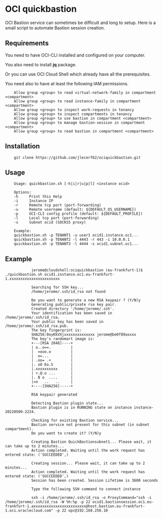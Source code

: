 # OCI quickbastion

OCI Bastion service can sometimes be difficult and long to setup.
Here is a small script to automate Bastion session creation.

## Requirements

You need to have OCI-CLI installed and configured on your computer.

You also need to install **jq** package.

Or you can use OCI Cloud Shell which already have all the prerequisites.

You need also to have at least the following IAM permissions.

        Allow group <group> to read virtual-network-family in compartment <compartment>
        Allow group <group> to read instance-family in compartment <compartment>
        Allow group <group> to inspect work-requests in tenancy
        Allow group <group> to inspect compartments in tenancy
        Allow group <group> to use bastion in compartment <compartment>
        Allow group <group> to manage bastion-session in compartment <compartment>
        Allow group <group> to read bastion in compartment <compartment>

## Installation

        git clone https://github.com/jlecerf62/ociquickbastion.git

## Usage

        Usage: quickbastion.sh [-h|i|r|u|p|l] <instance ocid>

        Options:
        -h     Print this Help
        -i     Instance IP
        -r     Remote tcp port (port-forwarding)
        -u     Remote username (default: ${DEFAULT_OS_USERNAME})
        -p     OCI-CLI config profile (default: ${DEFAULT_PROFILE})
        -l     Local tcp port (port-forwarding)
        -s     Subnet ocid (SOCKS5 proxy)

        Example:
        quickbastion.sh -p TENANT1 -u user1 ocid1.instance.oc1...
        quickbastion.sh -p TENANT2 -l 4443 -r 443 -i 10.0.0.1
        quickbastion.sh -p TENANT3 -l 4444 -s ocid1.subnet.oc1...

## Example

                jerome@cloudshell:ociquickbastion (eu-frankfurt-1)$ ./quickbastion.sh ocid1.instance.oc1.eu-frankfurt-1.xxxxxxxxxxxxxxxxxxxxxxx
                
                Searching for SSH key...
                /home/jerome/.ssh/id_rsa not found
                
                Do you want to generate a new RSA keypair ? (Y/N)y
                Generating public/private rsa key pair.
                Created directory '/home/jerome/.ssh'.
                Your identification has been saved in /home/jerome/.ssh/id_rsa.
                Your public key has been saved in /home/jerome/.ssh/id_rsa.pub.
                The key fingerprint is:
                SHA256:0oyKkVXjxxxxxxxxxxxxxx jerome@be0f89axxxx
                The key's randomart image is:
                +---[RSA 2048]----+
                | o..o==.         |
                |  =ooo.o         |
                |  o=...          |
                | .oo= .+         |
                |. oO Eo.S        |
                |.xxxxxxxxxx      |
                | +.@.o ...       |
                |. B o  ....      |
                |=o   ..   ..     |
                +----[SHA256]-----+

                RSA keypair generated

                Detecting Bastion plugin state...
                Bastion plugin is in RUNNING state on instance instance-20220509-2224.

                Checking for existing Bastion service...
                Bastion service not present for this subnet (in subnet compartment).
                Do you want to create it? (Y/N)y

                Creating Bastion QuickBastionsubnet1... Please wait, it can take up to 2 minutes...
                Action completed. Waiting until the work request has entered state: ('SUCCEEDED',)
                
                Creating session... Please wait, it can take up to 2 minutes...
                Action completed. Waiting until the work request has entered state: ('SUCCEEDED',)
                Session has been created. Session Lifetime is 3600 seconds

                Type the following SSH command to connect instance

                ssh -i /home/jerome/.ssh/id_rsa -o ProxyCommand="ssh -i /home/jerome/.ssh/id_rsa -W %h:%p -p 22 ocid1.bastionsession.oc1.eu-frankfurt-1.axxxxxxxxxxxxxxxxxxxxxxxx@host.bastion.eu-frankfurt-1.oci.oraclecloud.com" -p 22 opc@192.168.250.10
